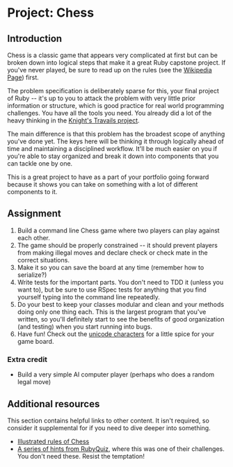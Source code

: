 # Project: Chess

## Introduction

Chess is a classic game that appears very complicated at first but can be broken down into logical steps that make it a great Ruby capstone project. If you've never played, be sure to read up on the rules \(see the [Wikipedia Page](http://en.wikipedia.org/wiki/Chess)\) first.

The problem specification is deliberately sparse for this, your final project of Ruby -- it's up to you to attack the problem with very little prior information or structure, which is good practice for real world programming challenges. You have all the tools you need. You already did a lot of the heavy thinking in the [Knight's Travails project](https://www.theodinproject.com/courses/ruby-programming/lessons/knights-travails).

The main difference is that this problem has the broadest scope of anything you've done yet. The keys here will be thinking it through logically ahead of time and maintaining a disciplined workflow. It'll be much easier on you if you're able to stay organized and break it down into components that you can tackle one by one.

This is a great project to have as a part of your portfolio going forward because it shows you can take on something with a lot of different components to it.

## Assignment

1. Build a command line Chess game where two players can play against each other.
2. The game should be properly constrained -- it should prevent players from making illegal moves and declare check or check mate in the correct situations.
3. Make it so you can save the board at any time \(remember how to serialize?\)
4. Write tests for the important parts.  You don't need to TDD it \(unless you want to\), but be sure to use RSpec tests for anything that you find yourself typing into the command line repeatedly.
5. Do your best to keep your classes modular and clean and your methods doing only one thing each.  This is the largest program that you've written, so you'll definitely start to see the benefits of good organization \(and testing\) when you start running into bugs.
6. Have fun!  Check out the [unicode characters](http://en.wikipedia.org/wiki/Chess_symbols_in_Unicode) for a little spice for your game board.

### Extra credit

* Build a very simple AI computer player \(perhaps who does a random legal move\)

## Additional resources

This section contains helpful links to other content. It isn't required, so consider it supplemental for if you need to dive deeper into something.

* [Illustrated rules of Chess](http://www.chessvariants.org/d.chess/chess.html)
* [A series of hints from RubyQuiz](http://rubyquiz.com/quiz35.html), where this was one of their challenges.  You don't need these.  Resist the temptation!

